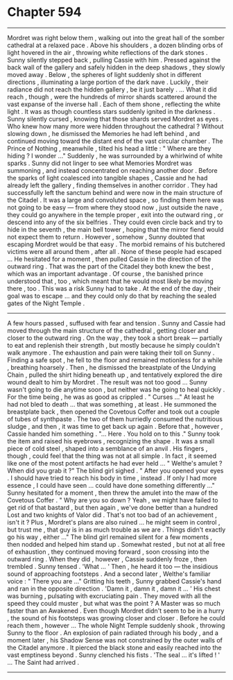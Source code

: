 
# Chapter 594


---

Mordret was right below them , walking out into the great hall of the somber cathedral at a relaxed pace . Above his shoulders , a dozen blinding orbs of light hovered in the air , throwing white reflections of the dark stones .
Sunny silently stepped back , pulling Cassie with him . Pressed against the back wall of the gallery and safely hidden in the deep shadows , they slowly moved away .
Below , the spheres of light suddenly shot in different directions , illuminating a large portion of the dark nave . Luckily , their radiance did not reach the hidden gallery , be it just barely .
… What it did reach , though , were the hundreds of mirror shards scattered around the vast expanse of the inverse hall . Each of them shone , reflecting the white light .
It was as though countless stars suddenly ignited in the darkness .
Sunny silently cursed , knowing that those shards served Mordret as eyes . Who knew how many more were hidden throughout the cathedral ? Without slowing down , he dismissed the Memories he had left behind , and continued moving toward the distant end of the vast circular chamber .
The Prince of Nothing , meanwhile , tilted his head a little :
" Where are they hiding ? I wonder …"
Suddenly , he was surrounded by a whirlwind of white sparks . Sunny did not linger to see what Memories Mordret was summoning , and instead concentrated on reaching another door .
Before the sparks of light coalesced into tangible shapes , Cassie and he had already left the gallery , finding themselves in another corridor .
They had successfully left the sanctum behind and were now in the main structure of the Citadel . It was a large and convoluted space , so finding them here was not going to be easy — from where they stood now , just outside the nave , they could go anywhere in the temple proper , exit into the outward ring , or descend into any of the six belfries .
They could even circle back and try to hide in the seventh , the main bell tower , hoping that the mirror fiend would not expect them to return .
However , somehow , Sunny doubted that escaping Mordret would be that easy .
The morbid remains of his butchered victims were all around them , after all . None of these people had escaped ...
He hesitated for a moment , then pulled Cassie in the direction of the outward ring . That was the part of the Citadel they both knew the best , which was an important advantage . Of course , the banished prince understood that , too , which meant that he would most likely be moving there , too .
This was a risk Sunny had to take .
At the end of the day , their goal was to escape … and they could only do that by reaching the sealed gates of the Night Temple .
***
A few hours passed , suffused with fear and tension . Sunny and Cassie had moved through the main structure of the cathedral , getting closer and closer to the outward ring . On the way , they took a short break — partially to eat and replenish their strength , but mostly because he simply couldn't walk anymore .
The exhaustion and pain were taking their toll on Sunny . Finding a safe spot , he fell to the floor and remained motionless for a while , breathing hoarsely . Then , he dismissed the breastplate of the Undying Chain , pulled the shirt hiding beneath up , and tentatively explored the dire wound dealt to him by Mordret .
The result was not too good … Sunny wasn't going to die anytime soon , but neither was he going to heal quickly . For the time being , he was as good as crippled .
" Curses …"
At least he had not bled to death … that was something , at least .
He summoned the breastplate back , then opened the Covetous Coffer and took out a couple of tubes of synthpaste . The two of them hurriedly consumed the nutritious sludge , and then , it was time to get back up again .
Before that , however , Cassie handed him something .
"... Here . You hold on to this ."
Sunny took the item and raised his eyebrows , recognizing the shape . It was a small piece of cold steel , shaped into a semblance of an anvil .
His fingers , though , could feel that the thing was not at all simple . In fact , it seemed like one of the most potent artifacts he had ever held …
" Welthe's amulet ? When did you grab it ?"
The blind girl sighed .
" After you opened your eyes . I should have tried to reach his body in time , instead . If only I had more essence , I could have seen … could have done something differently …"
Sunny hesitated for a moment , then threw the amulet into the maw of the Covetous Coffer .
" Why are you so down ? Yeah , we might have failed to get rid of that bastard , but then again , we've done better than a hundred Lost and two knights of Valor did . That's not too bad of an achievement , isn't it ? Plus , Mordret's plans are also ruined … he might seem in control , but trust me , that guy is in as much trouble as we are . Things didn't exactly go his way , either …"
The blind girl remained silent for a few moments , then nodded and helped him stand up .
Somewhat rested , but not at all free of exhaustion , they continued moving forward , soon crossing into the outward ring .
When they did , however , Cassie suddenly froze , then trembled .
Sunny tensed .
'What … '
Then , he heard it too — the insidious sound of approaching footsteps . And a second later , Welthe's familiar voice :
" There you are …"
Gritting his teeth , Sunny grabbed Cassie's hand and ran in the opposite direction .
'Damn it , damn it , damn it … '
His chest was burning , pulsating with excruciating pain . They moved with all the speed they could muster , but what was the point ? A Master was so much faster than an Awakened . Even though Mordret didn't seem to be in a hurry , the sound of his footsteps was growing closer and closer .
Before he could reach them , however …
The whole Night Temple suddenly shook , throwing Sunny to the floor .
An explosion of pain radiated through his body , and a moment later , his Shadow Sense was not constrained by the outer walls of the Citadel anymore . It pierced the black stone and easily reached into the vast emptiness beyond .
Sunny clenched his fists .
'The seal … it's lifted ! '
... The Saint had arrived .

---

